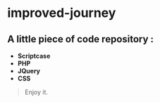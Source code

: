# improved-journey

## A little piece of code repository :

* __Scriptcase__
* __PHP__
* __JQuery__
* __CSS__


> Enjoy it.
